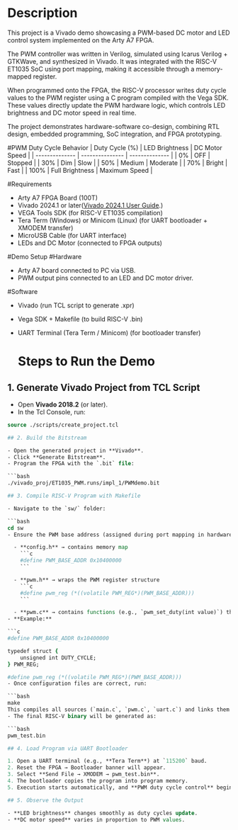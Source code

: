 # Description
This project is a Vivado demo showcasing a PWM-based DC motor and LED control system implemented on the Arty A7 FPGA.

The PWM controller was written in Verilog, simulated using Icarus Verilog + GTKWave, and synthesized in Vivado. It was integrated with the RISC-V ET1035 SoC using port mapping, making it accessible through a memory-mapped register.

When programmed onto the FPGA, the RISC-V processor writes duty cycle values to the PWM register using a C program compiled with the Vega SDK. These values directly update the PWM hardware logic, which controls LED brightness and DC motor speed in real time.

The project demonstrates hardware-software co-design, combining RTL design, embedded programming, SoC integration, and FPGA prototyping.

#PWM Duty Cycle Behavior
| Duty Cycle (%) | LED Brightness  | DC Motor Speed |
| -------------- | --------------- | -------------- |
| 0%             | OFF             | Stopped        |
| 30%            | Dim             | Slow           |
| 50%            | Medium          | Moderate       |
| 70%            | Bright          | Fast           |
| 100%           | Full Brightness | Maximum Speed  |


#Requirements
- Arty A7 FPGA Board (100T)
- Vivado 2024.1 or later([Vivado 2024.1 User Guide](https://hthreads.github.io/classes/embedded-systems/labs/assets/guides/VivadoGuide2024_1.pdf).)
- VEGA Tools SDK (for RISC-V ET1035 compilation)
- Tera Term (Windows) or Minicom (Linux) (for UART bootloader + XMODEM transfer)
- MicroUSB Cable (for UART interface)
- LEDs and DC Motor (connected to FPGA outputs)

#Demo Setup
#Hardware

- Arty A7 board connected to PC via USB.
- PWM output pins connected to an LED and DC motor driver.

#Software

- Vivado (run TCL script to generate .xpr)
- Vega SDK + Makefile (to build RISC-V .bin)
- UART Terminal (Tera Term / Minicom) (for bootloader transfer)

  # Steps to Run the Demo

## 1. Generate Vivado Project from TCL Script
- Open **Vivado 2018.2** (or later).  
- In the Tcl Console, run:

```tcl
source ./scripts/create_project.tcl

## 2. Build the Bitstream

- Open the generated project in **Vivado**.  
- Click **Generate Bitstream**.  
- Program the FPGA with the `.bit` file:  

```bash
./vivado_proj/ET1035_PWM.runs/impl_1/PWMdemo.bit

## 3. Compile RISC-V Program with Makefile

- Navigate to the `sw/` folder:  

```bash
cd sw
- Ensure the PWM base address (assigned during port mapping in hardware) is correctly defined in:

  - **config.h** → contains memory map  
    ```c
    #define PWM_BASE_ADDR 0x10400000
    ```

  - **pwm.h** → wraps the PWM register structure  
    ```c
    #define pwm_reg (*((volatile PWM_REG*)(PWM_BASE_ADDR)))
    ```

  - **pwm.c** → contains functions (e.g., `pwm_set_duty(int value)`) that write duty cycle values to the mapped register
- **Example:**  

```c
#define PWM_BASE_ADDR 0x10400000  

typedef struct {
    unsigned int DUTY_CYCLE;
} PWM_REG;

#define pwm_reg (*((volatile PWM_REG*)(PWM_BASE_ADDR)))
- Once configuration files are correct, run:  

```bash
make
This compiles all sources (`main.c`, `pwm.c`, `uart.c`) and links them with Vega SDK libraries.  
- The final RISC-V binary will be generated as:  

```bash
pwm_test.bin

## 4. Load Program via UART Bootloader  

1. Open a UART terminal (e.g., **Tera Term**) at `115200` baud.  
2. Reset the FPGA → Bootloader banner will appear.  
3. Select **Send File → XMODEM → pwm_test.bin**.  
4. The bootloader copies the program into program memory.  
5. Execution starts automatically, and **PWM duty cycle control** begins.  

## 5. Observe the Output  

- **LED brightness** changes smoothly as duty cycles update.  
- **DC motor speed** varies in proportion to PWM values.  

